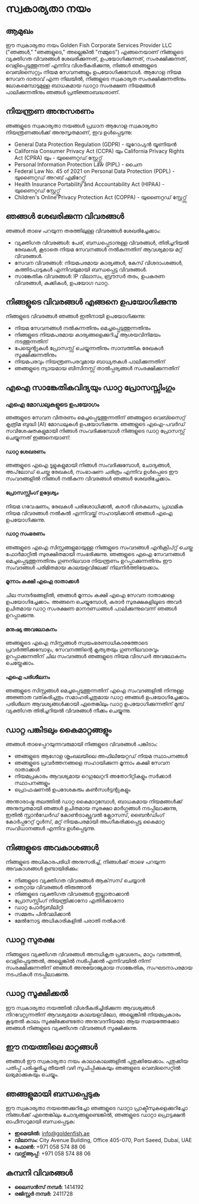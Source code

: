 # സ്വകാര്യതാ നയം

## ആമുഖം

ഈ സ്വകാര്യതാ നയം Golden Fish Corporate Services Provider LLC ("ഞങ്ങൾ," "ഞങ്ങളുടെ," അല്ലെങ്കിൽ "നമ്മുടെ") എങ്ങനെയാണ് നിങ്ങളുടെ വ്യക്തിഗത വിവരങ്ങൾ ശേഖരിക്കുന്നത്, ഉപയോഗിക്കുന്നത്, സംരക്ഷിക്കുന്നത്, വെളിപ്പെടുത്തുന്നത് എന്നിവ വിശദീകരിക്കുന്നു, നിങ്ങൾ ഞങ്ങളുടെ വെബ്സൈറ്റും നിയമ സേവനങ്ങളും ഉപയോഗിക്കുമ്പോൾ. ആഗോള നിയമ സേവന ദാതാവ് എന്ന നിലയിൽ, നിങ്ങളുടെ സ്വകാര്യത സംരക്ഷിക്കുന്നതിനും ലോകമെമ്പാടുമുള്ള ബാധകമായ ഡാറ്റാ സംരക്ഷണ നിയമങ്ങൾ പാലിക്കുന്നതിനും ഞങ്ങൾ പ്രതിജ്ഞാബദ്ധരാണ്.

## നിയന്ത്രണ അനുസരണം

ഞങ്ങളുടെ സ്വകാര്യതാ നയങ്ങൾ പ്രധാന ആഗോള സ്വകാര്യതാ നിയന്ത്രണങ്ങൾക്ക് അനുസൃതമാണ്, ഇവ ഉൾപ്പെടുന്നു:

- General Data Protection Regulation (GDPR) - യൂറോപ്യൻ യൂണിയൻ
- California Consumer Privacy Act (CCPA) യും California Privacy Rights Act (CPRA) യും - യുണൈറ്റഡ് സ്റ്റേറ്റ്സ്
- Personal Information Protection Law (PIPL) - ചൈന
- Federal Law No. 45 of 2021 on Personal Data Protection (PDPL) - യുണൈറ്റഡ് അറബ് എമിറേറ്റ്സ്
- Health Insurance Portability and Accountability Act (HIPAA) - യുണൈറ്റഡ് സ്റ്റേറ്റ്സ്
- Children's Online Privacy Protection Act (COPPA) - യുണൈറ്റഡ് സ്റ്റേറ്റ്സ്

## ഞങ്ങൾ ശേഖരിക്കുന്ന വിവരങ്ങൾ

ഞങ്ങൾ താഴെ പറയുന്ന തരത്തിലുള്ള വിവരങ്ങൾ ശേഖരിച്ചേക്കാം:

- വ്യക്തിഗത വിവരങ്ങൾ: പേര്, ബന്ധപ്പെടാനുള്ള വിവരങ്ങൾ, തിരിച്ചറിയൽ രേഖകൾ, കൂടാതെ നിയമ സേവനങ്ങൾ നൽകുന്നതിന് ആവശ്യമായ മറ്റ് വിവരങ്ങൾ.
- സേവന വിവരങ്ങൾ: നിയമപരമായ കാര്യങ്ങൾ, കേസ് വിശദാംശങ്ങൾ, കത്തിടപാടുകൾ എന്നിവയുമായി ബന്ധപ്പെട്ട വിവരങ്ങൾ.
- സാങ്കേതിക വിവരങ്ങൾ: IP വിലാസം, ബ്രൗസർ തരം, ഉപകരണ വിവരങ്ങൾ, കുക്കികൾ, ഉപയോഗ ഡാറ്റ.

## നിങ്ങളുടെ വിവരങ്ങൾ എങ്ങനെ ഉപയോഗിക്കുന്നു

നിങ്ങളുടെ വിവരങ്ങൾ ഞങ്ങൾ ഇതിനായി ഉപയോഗിക്കുന്നു:

- നിയമ സേവനങ്ങൾ നൽകുന്നതിനും മെച്ചപ്പെടുത്തുന്നതിനും
- നിങ്ങളുടെ നിയമപരമായ കാര്യങ്ങളെക്കുറിച്ച് ആശയവിനിമയം നടത്തുന്നതിന്
- പേയ്മെന്റുകൾ പ്രോസസ്സ് ചെയ്യുന്നതിനും സാമ്പത്തിക രേഖകൾ സൂക്ഷിക്കുന്നതിനും
- നിയമപരവും നിയന്ത്രണപരവുമായ ബാധ്യതകൾ പാലിക്കുന്നതിന്
- ഞങ്ങളുടെ ന്യായമായ ബിസിനസ്സ് താൽപ്പര്യങ്ങൾ സംരക്ഷിക്കുന്നതിന്

## എഐ സാങ്കേതികവിദ്യയും ഡാറ്റ പ്രോസസ്സിംഗും

### എഐ മോഡലുകളുടെ ഉപയോഗം

ഞങ്ങളുടെ സേവന വിതരണം മെച്ചപ്പെടുത്തുന്നതിന് ഞങ്ങളുടെ വെബ്സൈറ്റ് കൃത്രിമ ബുദ്ധി (AI) മോഡലുകൾ ഉപയോഗിക്കുന്നു. ഞങ്ങളുടെ എഐ-പവർഡ് സവിശേഷതകളുമായി നിങ്ങൾ സംവദിക്കുമ്പോൾ നിങ്ങളുടെ ഡാറ്റ പ്രോസസ്സ് ചെയ്യുന്നത് ഇങ്ങനെയാണ്:

#### ഡാറ്റ ശേഖരണം

ഞങ്ങളുടെ എഐ ടൂളുകളുമായി നിങ്ങൾ സംവദിക്കുമ്പോൾ, ചോദ്യങ്ങൾ, അപ്‌ലോഡ് ചെയ്ത രേഖകൾ, സംഭാഷണ ചരിത്രം എന്നിവ ഉൾപ്പെടെ ഈ സംവദങ്ങളിൽ നിങ്ങൾ നൽകുന്ന വിവരങ്ങൾ ഞങ്ങൾ ശേഖരിച്ചേക്കാം.

#### പ്രോസസ്സിംഗ് ഉദ്ദേശ്യം

നിയമ ഗവേഷണം, രേഖകൾ പരിശോധിക്കൽ, കരാർ വിശകലനം, പ്രാഥമിക നിയമ വിവരങ്ങൾ നൽകൽ എന്നിവയ്ക്ക് സഹായിക്കാൻ ഞങ്ങൾ എഐ ഉപയോഗിക്കുന്നു.

#### ഡാറ്റ സംഭരണം

ഞങ്ങളുടെ എഐ സിസ്റ്റങ്ങളുമായുള്ള നിങ്ങളുടെ സംവദങ്ങൾ എൻക്രിപ്റ്റ് ചെയ്ത ഫോർമാറ്റിൽ സുരക്ഷിതമായി സംഭരിക്കുന്നു. ഞങ്ങളുടെ എഐ സേവനങ്ങൾ മെച്ചപ്പെടുത്തുന്നതിനും ഗുണനിലവാര നിയന്ത്രണം ഉറപ്പാക്കുന്നതിനും ഈ സംവദങ്ങൾ പരിമിതമായ കാലയളവിലേക്ക് നിലനിർത്തിയേക്കാം.

#### മൂന്നാം കക്ഷി എഐ ദാതാക്കൾ

ചില സന്ദർഭങ്ങളിൽ, ഞങ്ങൾ മൂന്നാം കക്ഷി എഐ സേവന ദാതാക്കളെ ഉപയോഗിച്ചേക്കാം. അങ്ങനെ ചെയ്യുമ്പോൾ, കരാർ സുരക്ഷകളിലൂടെ അവർ ഉചിതമായ ഡാറ്റ സംരക്ഷണ മാനദണ്ഡങ്ങൾ പാലിക്കുന്നുവെന്ന് ഞങ്ങൾ ഉറപ്പാക്കുന്നു.

#### മനുഷ്യ അവലോകനം

ഞങ്ങളുടെ എഐ സിസ്റ്റങ്ങൾ സ്വയംഭരണാധികാരത്തോടെ പ്രവർത്തിക്കുമ്പോഴും, സേവനത്തിന്റെ കൃത്യതയും ഗുണനിലവാരവും ഉറപ്പാക്കുന്നതിന് ചില സംവദങ്ങൾ ഞങ്ങളുടെ നിയമ വിദഗ്ധർ അവലോകനം ചെയ്തേക്കാം.

#### എഐ പരിശീലനം

ഞങ്ങളുടെ സിസ്റ്റങ്ങൾ മെച്ചപ്പെടുത്തുന്നതിന് എഐ സംവദങ്ങളിൽ നിന്നുള്ള അജ്ഞാത വത്കരിച്ചതും സമാഹരിച്ചതുമായ ഡാറ്റ ഞങ്ങൾ ഉപയോഗിച്ചേക്കാം. പരിശീലന ആവശ്യങ്ങൾക്കായി ഏതെങ്കിലും ഡാറ്റ ഉപയോഗിക്കുന്നതിന് മുമ്പ് വ്യക്തിഗത തിരിച്ചറിയൽ വിവരങ്ങൾ നീക്കം ചെയ്യുന്നു.

## ഡാറ്റ പങ്കിടലും കൈമാറ്റങ്ങളും

ഞങ്ങൾ താഴെപ്പറയുന്നവരുമായി നിങ്ങളുടെ വിവരങ്ങൾ പങ്കിടാം:

- ഞങ്ങളുടെ ആഗോള ശൃംഖലയിലെ അഫിലിയേറ്റഡ് നിയമ സ്ഥാപനങ്ങൾ
- ഞങ്ങളുടെ പ്രവർത്തനങ്ങളെ സഹായിക്കുന്ന മൂന്നാം കക്ഷി സേവന ദാതാക്കൾ
- നിയമപ്രകാരം ആവശ്യമായ റെഗുലേറ്ററി അതോറിറ്റികളും സർക്കാർ സ്ഥാപനങ്ങളും
- പ്രൊഫഷണൽ ഉപദേശകരും കൺസൾട്ടന്റുകളും

അന്താരാഷ്ട്ര തലത്തിൽ ഡാറ്റ കൈമാറുമ്പോൾ, ബാധകമായ നിയമങ്ങൾക്ക് അനുസൃതമായി ഞങ്ങൾ ഉചിതമായ സുരക്ഷാ മാർഗ്ഗങ്ങൾ നടപ്പിലാക്കുന്നു, ഇതിൽ സ്റ്റാൻഡേർഡ് കോൺട്രാക്ട്യുവൽ ക്ലോസസ്, ബൈൻഡിംഗ് കോർപ്പറേറ്റ് റൂൾസ്, മറ്റ് നിയമപരമായി അംഗീകരിക്കപ്പെട്ട കൈമാറ്റ സംവിധാനങ്ങൾ എന്നിവ ഉൾപ്പെടുന്നു.

## നിങ്ങളുടെ അവകാശങ്ങൾ

നിങ്ങളുടെ അധികാരപരിധി അനുസരിച്ച്, നിങ്ങൾക്ക് താഴെ പറയുന്ന അവകാശങ്ങൾ ഉണ്ടായിരിക്കും:

- നിങ്ങളുടെ വ്യക്തിഗത വിവരങ്ങൾ ആക്‌സസ് ചെയ്യാൻ
- തെറ്റായ വിവരങ്ങൾ തിരുത്താൻ
- നിങ്ങളുടെ വ്യക്തിഗത വിവരങ്ങൾ ഇല്ലാതാക്കാൻ
- പ്രോസസ്സിംഗ് നിയന്ത്രിക്കാനോ എതിർക്കാനോ
- ഡാറ്റ പോർട്ടബിലിറ്റി
- സമ്മതം പിൻവലിക്കാൻ
- മേൽനോട്ട അധികാരികളിൽ പരാതി നൽകാൻ

## ഡാറ്റ സുരക്ഷ

നിങ്ങളുടെ വ്യക്തിഗത വിവരങ്ങൾ അനധികൃത പ്രവേശനം, മാറ്റം വരുത്തൽ, വെളിപ്പെടുത്തൽ, അല്ലെങ്കിൽ നശിപ്പിക്കൽ എന്നിവയിൽ നിന്ന് സംരക്ഷിക്കുന്നതിന് ഞങ്ങൾ അനുയോജ്യമായ സാങ്കേതിക, സംഘടനാപരമായ നടപടികൾ നടപ്പിലാക്കുന്നു.

## ഡാറ്റ സൂക്ഷിക്കൽ

ഈ സ്വകാര്യതാ നയത്തിൽ വിശദീകരിച്ചിരിക്കുന്ന ആവശ്യങ്ങൾ നിറവേറ്റുന്നതിന് ആവശ്യമായ കാലയളവിലോ, അല്ലെങ്കിൽ നിയമപ്രകാരം കൂടുതൽ കാലം സൂക്ഷിക്കേണ്ടതോ അനുവദനീയമോ ആയ സമയത്തേക്കോ ഞങ്ങൾ നിങ്ങളുടെ വ്യക്തിഗത വിവരങ്ങൾ സൂക്ഷിക്കുന്നു.

## ഈ നയത്തിലെ മാറ്റങ്ങൾ

ഞങ്ങൾ ഈ സ്വകാര്യതാ നയം കാലാകാലങ്ങളിൽ പുതുക്കിയേക്കാം. പുതുക്കിയ പതിപ്പ് പരിഷ്കരിച്ച തീയതി വഴി സൂചിപ്പിക്കുകയും ഞങ്ങളുടെ വെബ്സൈറ്റിൽ ലഭ്യമാക്കുകയും ചെയ്യും.

## ഞങ്ങളുമായി ബന്ധപ്പെടുക

ഈ സ്വകാര്യതാ നയത്തെക്കുറിച്ചോ ഞങ്ങളുടെ ഡാറ്റാ പ്രാക്ടീസുകളെക്കുറിച്ചോ നിങ്ങൾക്ക് എന്തെങ്കിലും ചോദ്യങ്ങളുണ്ടെങ്കിൽ, ഞങ്ങളുടെ ഡാറ്റാ പ്രൊട്ടക്ഷൻ ഓഫീസറുമായി ബന്ധപ്പെടുക:

- **ഇമെയിൽ:** info@goldenfish.ae
- **വിലാസം:** City Avenue Building, Office 405-070, Port Saeed, Dubai, UAE
- **ഫോൺ:** +971 058 574 88 06
- **വാട്സ്ആപ്പ്:** +971 058 574 88 06

## കമ്പനി വിവരങ്ങൾ

- **ലൈസൻസ് നമ്പർ:** 1414192
- **രജിസ്റ്റർ നമ്പർ:** 2411728
